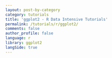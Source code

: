 ```yaml
---
layout: post-by-category
category: tutorials
title: 'ggplot2 - R Data Intensive Tutorials'
permalink: /tutorials/r/ggplot2/
comments: false
author_profile: false
language: r
library: ggplot2
langSide: true
---
```


